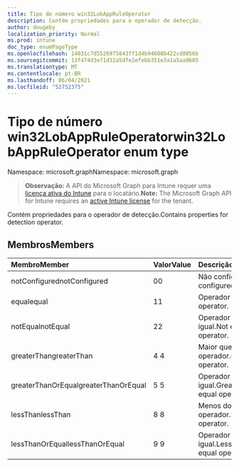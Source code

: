 ```yaml
---
title: Tipo de número win32LobAppRuleOperator
description: Contém propriedades para o operador de detecção.
author: dougeby
localization_priority: Normal
ms.prod: intune
doc_type: enumPageType
ms.openlocfilehash: 14031c7d5526975843ff1d4b94608b422cd8056b
ms.sourcegitcommit: 13f474d3e71d32a5dfe2efebb351e3a1a5aa9685
ms.translationtype: MT
ms.contentlocale: pt-BR
ms.lasthandoff: 06/04/2021
ms.locfileid: "52752375"
---
```

# <a name="win32lobappruleoperator-enum-type"></a><span data-ttu-id="cb8f4-103">Tipo de número win32LobAppRuleOperator</span><span class="sxs-lookup"><span data-stu-id="cb8f4-103">win32LobAppRuleOperator enum type</span></span>

<span data-ttu-id="cb8f4-104">Namespace: microsoft.graph</span><span class="sxs-lookup"><span data-stu-id="cb8f4-104">Namespace: microsoft.graph</span></span>

> <span data-ttu-id="cb8f4-105">**Observação:** A API do Microsoft Graph para Intune requer uma [licença ativa do Intune](https://go.microsoft.com/fwlink/?linkid=839381) para o locatário.</span><span class="sxs-lookup"><span data-stu-id="cb8f4-105">**Note:** The Microsoft Graph API for Intune requires an [active Intune license](https://go.microsoft.com/fwlink/?linkid=839381) for the tenant.</span></span>

<span data-ttu-id="cb8f4-106">Contém propriedades para o operador de detecção.</span><span class="sxs-lookup"><span data-stu-id="cb8f4-106">Contains properties for detection operator.</span></span>

## <a name="members"></a><span data-ttu-id="cb8f4-107">Membros</span><span class="sxs-lookup"><span data-stu-id="cb8f4-107">Members</span></span>
|<span data-ttu-id="cb8f4-108">Membro</span><span class="sxs-lookup"><span data-stu-id="cb8f4-108">Member</span></span>|<span data-ttu-id="cb8f4-109">Valor</span><span class="sxs-lookup"><span data-stu-id="cb8f4-109">Value</span></span>|<span data-ttu-id="cb8f4-110">Descrição</span><span class="sxs-lookup"><span data-stu-id="cb8f4-110">Description</span></span>|
|:---|:---|:---|
|<span data-ttu-id="cb8f4-111">notConfigured</span><span class="sxs-lookup"><span data-stu-id="cb8f4-111">notConfigured</span></span>|<span data-ttu-id="cb8f4-112">0</span><span class="sxs-lookup"><span data-stu-id="cb8f4-112">0</span></span>|<span data-ttu-id="cb8f4-113">Não configurado.</span><span class="sxs-lookup"><span data-stu-id="cb8f4-113">Not configured.</span></span>|
|<span data-ttu-id="cb8f4-114">equal</span><span class="sxs-lookup"><span data-stu-id="cb8f4-114">equal</span></span>|<span data-ttu-id="cb8f4-115">1</span><span class="sxs-lookup"><span data-stu-id="cb8f4-115">1</span></span>|<span data-ttu-id="cb8f4-116">Operador igual.</span><span class="sxs-lookup"><span data-stu-id="cb8f4-116">Equal operator.</span></span>|
|<span data-ttu-id="cb8f4-117">notEqual</span><span class="sxs-lookup"><span data-stu-id="cb8f4-117">notEqual</span></span>|<span data-ttu-id="cb8f4-118">2</span><span class="sxs-lookup"><span data-stu-id="cb8f4-118">2</span></span>|<span data-ttu-id="cb8f4-119">Operador não igual.</span><span class="sxs-lookup"><span data-stu-id="cb8f4-119">Not equal operator.</span></span>|
|<span data-ttu-id="cb8f4-120">greaterThan</span><span class="sxs-lookup"><span data-stu-id="cb8f4-120">greaterThan</span></span>|<span data-ttu-id="cb8f4-121">4 </span><span class="sxs-lookup"><span data-stu-id="cb8f4-121">4</span></span>|<span data-ttu-id="cb8f4-122">Maior que o operador.</span><span class="sxs-lookup"><span data-stu-id="cb8f4-122">Greater than operator.</span></span>|
|<span data-ttu-id="cb8f4-123">greaterThanOrEqual</span><span class="sxs-lookup"><span data-stu-id="cb8f4-123">greaterThanOrEqual</span></span>|<span data-ttu-id="cb8f4-124">5 </span><span class="sxs-lookup"><span data-stu-id="cb8f4-124">5</span></span>|<span data-ttu-id="cb8f4-125">Operador maior ou igual.</span><span class="sxs-lookup"><span data-stu-id="cb8f4-125">Greater than or equal operator.</span></span>|
|<span data-ttu-id="cb8f4-126">lessThan</span><span class="sxs-lookup"><span data-stu-id="cb8f4-126">lessThan</span></span>|<span data-ttu-id="cb8f4-127">8 </span><span class="sxs-lookup"><span data-stu-id="cb8f4-127">8</span></span>|<span data-ttu-id="cb8f4-128">Menos do que o operador.</span><span class="sxs-lookup"><span data-stu-id="cb8f4-128">Less than operator.</span></span>|
|<span data-ttu-id="cb8f4-129">lessThanOrEqual</span><span class="sxs-lookup"><span data-stu-id="cb8f4-129">lessThanOrEqual</span></span>|<span data-ttu-id="cb8f4-130">9 </span><span class="sxs-lookup"><span data-stu-id="cb8f4-130">9</span></span>|<span data-ttu-id="cb8f4-131">Operador menor ou igual.</span><span class="sxs-lookup"><span data-stu-id="cb8f4-131">Less than or equal operator.</span></span>|




